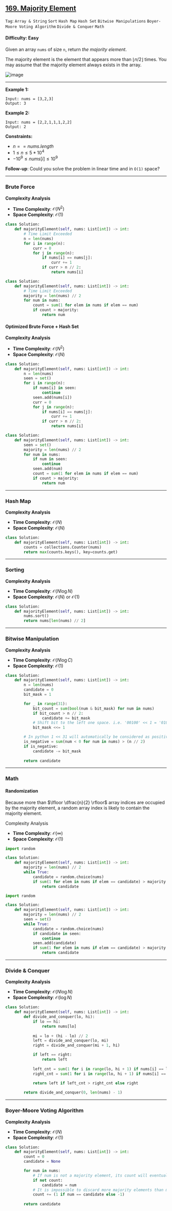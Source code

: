 ## [169. Majority Element](https://leetcode.com/problems/majority-element)

```Tag```: ```Array & String``` ```Sort``` ```Hash Map``` ```Hash Set``` ```Bitwise Manipulations``` ```Boyer-Moore Voting Algorithm``` ```Divide & Conquer``` ```Math```

#### Difficulty: Easy

Given an array ```nums``` of size ```n```, return _the majority element_.

The majority element is the element that appears more than $⌊n / 2⌋$ times. You may assume that the majority element always exists in the array.

![image](https://github.com/quananhle/Python/assets/35042430/7ef0e83b-382a-42bf-9fa2-abea216a5684)

---

__Example 1:__
```
Input: nums = [3,2,3]
Output: 3
```

__Example 2:__
```
Input: nums = [2,2,1,1,1,2,2]
Output: 2
```

__Constraints:__

- $n == nums.length$
- $1 \le n \le 5 * 10^4$
- $-10^9 \le nums[i] \le 10^9$


__Follow-up__: Could you solve the problem in linear time and in ```O(1)``` space?

---

### Brute Force

__Complexity Analysis__

- __Time Complexity__: $\mathcal{O}(N^2)$
- __Space Complexity__: $\mathcal{O}(1)$

```Python
class Solution:
    def majorityElement(self, nums: List[int]) -> int:
        # Time Limit Exceeded
        n = len(nums)
        for i in range(n):
            curr = 0
            for j in range(n):
                if nums[i] == nums[j]:
                    curr += 1
                if curr > n // 2:
                    return nums[i]
```

```Python
class Solution:
    def majorityElement(self, nums: List[int]) -> int:
        # Time Limit Exceeded
        majority = len(nums) // 2
        for num in nums:
            count = sum(1 for elem in nums if elem == num)
            if count > majority:
                return num
```

#### Optimized Brute Force + Hash Set

__Complexity Analysis__

- __Time Complexity__: $\mathcal{O}(N^2)$
- __Space Complexity__: $\mathcal{O}(N)$

```Python
class Solution:
    def majorityElement(self, nums: List[int]) -> int:
        n = len(nums)
        seen = set()
        for i in range(n):
            if nums[i] in seen:
                continue
            seen.add(nums[i])
            curr = 0
            for j in range(n):
                if nums[i] == nums[j]:
                    curr += 1
                if curr > n // 2:
                    return nums[i]
```

```Python
class Solution:
    def majorityElement(self, nums: List[int]) -> int:
        seen = set()
        majority = len(nums) // 2
        for num in nums:
            if num in seen:
                continue
            seen.add(num)
            count = sum(1 for elem in nums if elem == num)
            if count > majority:
                return num
```

---

### Hash Map

__Complexity Analysis__

- __Time Complexity__: $\mathcal{O}(N)$
- __Space Complexity__: $\mathcal{O}(N)$

```Python
class Solution:
    def majorityElement(self, nums: List[int]) -> int:
        counts = collections.Counter(nums)
        return max(counts.keys(), key=counts.get)
```

---

### Sorting

__Complexity Analysis__

- __Time Complexity__: $\mathcal{O}(N\log{N})$
- __Space Complexity__: $\mathcal{O}(N)$ or $\mathcal{O}(1)$

```Python
class Solution:
    def majorityElement(self, nums: List[int]) -> int:
        nums.sort()
        return nums[len(nums) // 2]
```

---

### Bitwise Manipulation

__Complexity Analysis__

- __Time Complexity__: $\mathcal{O}(N\log{C})$
- __Space Complexity__: $\mathcal{O}(1)$

```Python
class Solution:
    def majorityElement(self, nums: List[int]) -> int:
        n = len(nums)
        candidate = 0
        bit_mask = 1

        for _ in range(31):
            bit_count = sum(bool(num & bit_mask) for num in nums)
            if bit_count > n // 2:
                candidate += bit_mask
            # Shift bit to the left one space. i.e. '00100' << 1 = '01000'
            bit_mask <<= 1

        # In python 1 << 31 will automatically be considered as positive value -> count negative numbers to determine if the majority element is negative
        is_negative = sum(num < 0 for num in nums) > (n // 2)
        if is_negative:
            candidate -= bit_mask
            
        return candidate
```

---

### Math

#### Randomization

Because more than $\lfloor \dfrac{n}{2} \rfloor$ array indices are occupied by the majority element, a random array index is likely to contain the majority element.

Complexity Analysis
- __Time Complexity__: $\mathcal{O}(\infty)$
- __Space Complexity__: $\mathcal{O}(1)$

```Python
import random

class Solution:
    def majorityElement(self, nums: List[int]) -> int:
        majority = len(nums) // 2
        while True:
            candidate = random.choice(nums)
            if sum(1 for elem in nums if elem == candidate) > majority:
                return candidate
```

```Python
import random

class Solution:
    def majorityElement(self, nums: List[int]) -> int:
        majority = len(nums) // 2
        seen = set()
        while True:
            candidate = random.choice(nums)
            if candidate in seen:
                continue
            seen.add(candidate)
            if sum(1 for elem in nums if elem == candidate) > majority:
                return candidate
```

---

### Divide & Conquer

__Complexity Analysis__

- __Time Complexity__: $\mathcal{O}(N\log{N})$
- __Space Complexity__: $\mathcal{O}(\log{N})$

```Python
class Solution:
    def majorityElement(self, nums: List[int]) -> int:
        def divide_and_conquer(lo, hi):
            if lo == hi:
                return nums[lo]
            
            mi = lo + (hi - lo) // 2
            left = divide_and_conquer(lo, mi)
            right = divide_and_conquer(mi + 1, hi)

            if left == right:
                return left
            
            left_cnt = sum(1 for i in range(lo, hi + 1) if nums[i] == left)
            right_cnt = sum(1 for i in range(lo, hi + 1) if nums[i] == right)

            return left if left_cnt > right_cnt else right
    
        return divide_and_conquer(0, len(nums) - 1)
```

---

### Boyer-Moore Voting Algorithm

__Complexity Analysis__

- __Time Complexity__: $\mathcal{O}(N)$
- __Space Complexity__: $\mathcal{O}(1)$

```Python
class Solution:
    def majorityElement(self, nums: List[int]) -> int:
        count = 0
        candidate = None

        for num in nums:
            # If num is not a majority element, its count will eventually be 0.
            if not count:
                candidate = num
            # It is impossible to discard more majority elements than minority elements
            count += (1 if num == candidate else -1)
        
        return candidate
```
